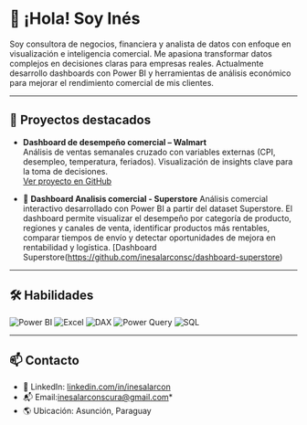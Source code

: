 
# 👋 ¡Hola! Soy Inés

Soy consultora de negocios, financiera y analista de datos con enfoque en visualización e inteligencia comercial. Me apasiona transformar datos complejos en decisiones claras para empresas reales. Actualmente desarrollo dashboards con Power BI y herramientas de análisis económico para mejorar el rendimiento comercial de mis clientes.

---

## 🚀 Proyectos destacados

- **Dashboard de desempeño comercial – Walmart**  
  Análisis de ventas semanales cruzado con variables externas (CPI, desempleo, temperatura, feriados). Visualización de insights clave para la toma de decisiones.  
  [Ver proyecto en GitHub](#)


- 🛒 **Dashboard Analisis comercial -  Superstore**
    Análisis comercial interactivo desarrollado con Power BI a partir del dataset Superstore. El dashboard permite visualizar el desempeño por categoría de producto, regiones y canales de venta, identificar productos más rentables, comparar tiempos de envío y detectar oportunidades de mejora en rentabilidad y logística.
[Dashboard Superstore(https://github.com/inesalarconsc/dashboard-superstore)



---

## 🛠️ Habilidades

![Power BI](https://img.shields.io/badge/Power%20BI-F2C811?style=for-the-badge&logo=power-bi&logoColor=black)
![Excel](https://img.shields.io/badge/Microsoft%20Excel-217346?style=for-the-badge&logo=microsoft-excel&logoColor=white)
![DAX](https://img.shields.io/badge/DAX-00C4B3?style=for-the-badge)
![Power Query](https://img.shields.io/badge/Power%20Query-008272?style=for-the-badge&logo=microsoft&logoColor=white)
![SQL](https://img.shields.io/badge/SQL-003B57?style=for-the-badge&logo=mysql&logoColor=white)

---

## 📫 Contacto

- 💼 LinkedIn: [linkedin.com/in/inesalarcon](https://linkedin.com/in/inesalarcon)  
- 📬 Email:inesalarconscura@gmail.com*  
- 🌎 Ubicación: Asunción, Paraguay
